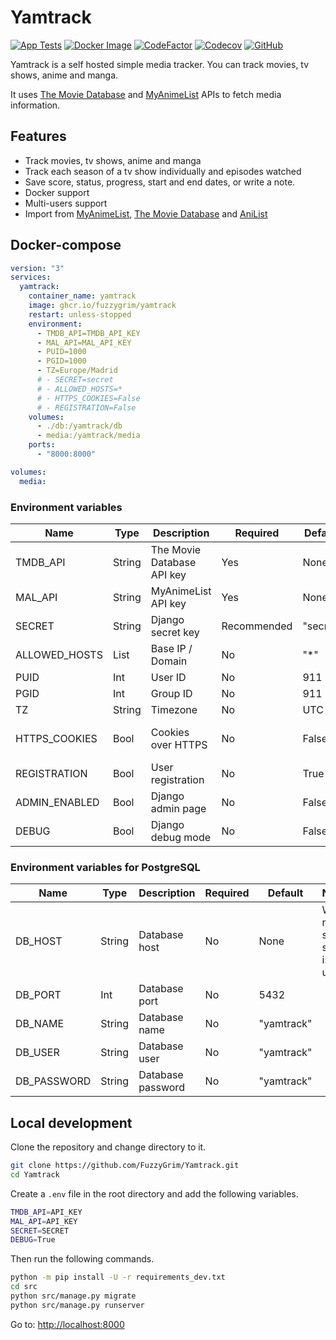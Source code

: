# Yamtrack

[![App Tests](https://github.com/FuzzyGrim/Yamtrack/actions/workflows/app-tests.yml/badge.svg)](https://github.com/FuzzyGrim/Yamtrack/actions/workflows/app-tests.yml)
[![Docker Image](https://github.com/FuzzyGrim/Yamtrack/actions/workflows/docker-image.yml/badge.svg)](https://github.com/FuzzyGrim/Yamtrack/actions/workflows/docker-image.yml)
[![CodeFactor](https://www.codefactor.io/repository/github/fuzzygrim/yamtrack/badge)](https://www.codefactor.io/repository/github/fuzzygrim/yamtrack)
[![Codecov](https://codecov.io/github/FuzzyGrim/Yamtrack/branch/dev/graph/badge.svg?token=PWUG660120)](https://codecov.io/github/FuzzyGrim/Yamtrack)
[![GitHub](https://img.shields.io/badge/license-GPL--3.0-blue)](https://github.com/FuzzyGrim/Yamtrack/blob/main/LICENSE)

Yamtrack is a self hosted simple media tracker. You can track movies, tv shows, anime and manga.

It uses [The Movie Database](https://www.themoviedb.org/) and [MyAnimeList](https://myanimelist.net/) APIs to fetch media information.


## Features

- Track movies, tv shows, anime and manga
- Track each season of a tv show individually and episodes watched
- Save score, status, progress, start and end dates, or write a note.
- Docker support
- Multi-users support
- Import from [MyAnimeList](https://myanimelist.net/), [The Movie Database](https://www.themoviedb.org/) and [AniList](https://anilist.co/)


## Docker-compose

```yml
version: "3"
services:
  yamtrack:
    container_name: yamtrack
    image: ghcr.io/fuzzygrim/yamtrack
    restart: unless-stopped
    environment:
      - TMDB_API=TMDB_API_KEY
      - MAL_API=MAL_API_KEY
      - PUID=1000
      - PGID=1000
      - TZ=Europe/Madrid
      # - SECRET=secret
      # - ALLOWED_HOSTS=*
      # - HTTPS_COOKIES=False
      # - REGISTRATION=False
    volumes:
      - ./db:/yamtrack/db
      - media:/yamtrack/media
    ports:
      - "8000:8000"

volumes:
  media:
```

### Environment variables

| Name           |  Type       | Description                | Required     | Default    | Notes                                 |
| -------------- | ----------- | -------------------------- | ------------ | ---------- | ------------------------------------- |
| TMDB_API       | String      | The Movie Database API key | Yes          | None       | Required for movies and tv shows      |
| MAL_API        | String      | MyAnimeList API key        | Yes          | None       | Required for anime and manga          |
| SECRET         | String      | Django secret key          | Recommended  | "secret"   | [SECRET_KEY](https://docs.djangoproject.com/en/4.2/ref/settings/#secret-key)                                      |
| ALLOWED_HOSTS  | List        | Base IP / Domain           | No           | "*"        | [ALLOWED_HOSTS](https://docs.djangoproject.com/en/4.1/ref/settings/#allowed-hosts)    |
| PUID           | Int         | User ID                    | No           | 911        |                                       |
| PGID           | Int         | Group ID                   | No           | 911        |                                       |
| TZ             | String      | Timezone                   | No           | UTC        |                                       |
| HTTPS_COOKIES  | Bool        | Cookies over HTTPS         | No           | False      | [SESSION_COOKIE_SECURE](https://docs.djangoproject.com/en/4.1/ref/settings/#std-setting-SESSION_COOKIE_SECURE) and [CSRF_COOKIE_SECURE](https://docs.djangoproject.com/en/4.1/ref/settings/#std-setting-CSRF_COOKIE_SECURE)|
| REGISTRATION   | Bool        | User registration          | No           | True       |                                       |
| ADMIN_ENABLED  | Bool        | Django admin page          | No           | False      |                                       |
| DEBUG          | Bool        | Django debug mode          | No           | False      |                                       |


### Environment variables for PostgreSQL

| Name           |  Type       | Description                | Required     | Default    | Notes                                 |
| -------------- | ----------- | -------------------------- | ------------ | ---------- | ------------------------------------- |
| DB_HOST        | String      | Database host              | No           | None       | When not set, sqlite is used          |
| DB_PORT        | Int         | Database port              | No           | 5432       |                                       |
| DB_NAME        | String      | Database name              | No           |"yamtrack"  |                                       |
| DB_USER        | String      | Database user              | No           |"yamtrack"  |                                       |
| DB_PASSWORD    | String      | Database password          | No           |"yamtrack"  |                                       |


## Local development

Clone the repository and change directory to it.

```bash
git clone https://github.com/FuzzyGrim/Yamtrack.git
cd Yamtrack
```

Create a `.env` file in the root directory and add the following variables.

```bash
TMDB_API=API_KEY
MAL_API=API_KEY
SECRET=SECRET
DEBUG=True
```

Then run the following commands.

```bash
python -m pip install -U -r requirements_dev.txt
cd src
python src/manage.py migrate
python src/manage.py runserver
```

Go to: [http://localhost:8000](http://localhost:8000)
